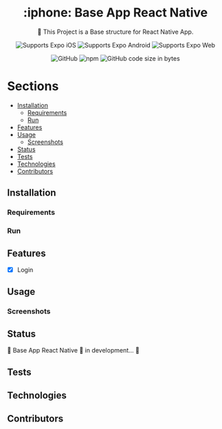 <!-- Title -->

<h1 align="center"> :iphone: Base App React Native </h1>

<p align="center">🚀 This Project is a Base structure for React Native App. </p>

<!-- Header -->

<p align="center">
  <!-- iOS -->
  <img alt="Supports Expo iOS" longdesc="Supports Expo iOS" src="https://img.shields.io/badge/iOS-000.svg?style=flat-square&logo=APPLE&labelColor=999999&logoColor=fff" />
  <!-- Android -->
  <img alt="Supports Expo Android" longdesc="Supports Expo Android" src="https://img.shields.io/badge/Android-000.svg?style=flat-square&logo=ANDROID&labelColor=A4C639&logoColor=fff" />
  <!-- Web -->
  <img alt="Supports Expo Web" longdesc="Supports Expo Web" src="https://img.shields.io/badge/web-000.svg?style=flat-square&logo=GOOGLE-CHROME&labelColor=4285F4&logoColor=fff" />
</p>

<p align="center">
  <!-- LICENSE -->
  <img alt="GitHub" src="https://img.shields.io/github/license/karenyov/baseAppReactNative?style=flat-square" />
  
  <!-- npm -->
  <img alt="npm" src="https://img.shields.io/npm/v/npm?style=flat-square" />
  
  <!-- size repo -->
  <img alt="GitHub code size in bytes" src="https://img.shields.io/github/languages/code-size/karenyov/baseAppReactNative?style=flat-square" />
  
</p>

<!-- Body -->

Sections
=================
<!--ts-->
   * [Installation](#installation)
      * [Requirements](#requirements)
      * [Run](#run)
   * [Features](#features)
   * [Usage](#usage)
      * [Screenshots](#screenshots)
   * [Status](#status)
   * [Tests](#testes)
   * [Technologies](#technologies)
   * [Contributors](#Contributors)
<!--te-->

<!-- Installation -->
## Installation 

### Requirements 

### Run

<!-- end Installation -->


<!-- Features -->
## Features 
- [x] Login

<!-- end Features -->


<!-- Usage -->
## Usage 


### Screenshots 
<!-- end Usage -->



<!-- Status -->
## Status 
🚧  Base App React Native 🚀 in development...  🚧

<!-- end Status -->


<!-- Tests -->
## Tests 


<!-- end Tests -->

<!-- Technologies -->
## Technologies 


<!-- end Technologies -->


<!-- Contributors -->
## Contributors 


<!-- end Contributors -->

